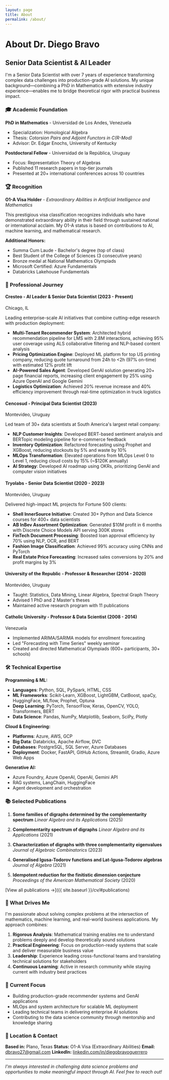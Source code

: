 ```yaml
---
layout: page
title: About
permalink: /about/
---
```


# About Dr. Diego Bravo

## Senior Data Scientist & AI Leader

I'm a Senior Data Scientist with over 7 years of experience transforming complex data challenges into production-grade AI solutions. My unique background—combining a PhD in Mathematics with extensive industry experience—enables me to bridge theoretical rigor with practical business impact.

### 🎓 Academic Foundation

**PhD in Mathematics** - Universidad de Los Andes, Venezuela
- Specialization: Homological Algebra
- Thesis: *Cotorsion Pairs and Adjoint Functors in C(R-Mod)*
- Advisor: Dr. Edgar Enochs, University of Kentucky

**Postdoctoral Fellow** - Universidad de la República, Uruguay
- Focus: Representation Theory of Algebras
- Published 11 research papers in top-tier journals
- Presented at 20+ international conferences across 10 countries

### 🏆 Recognition

**O1-A Visa Holder** - *Extraordinary Abilities in Artificial Intelligence and Mathematics*

This prestigious visa classification recognizes individuals who have demonstrated extraordinary ability in their field through sustained national or international acclaim. My O1-A status is based on contributions to AI, machine learning, and mathematical research.

**Additional Honors:**
- Summa Cum Laude - Bachelor's degree (top of class)
- Best Student of the College of Sciences (3 consecutive years)
- Bronze medal at National Mathematics Olympiads
- Microsoft Certified: Azure Fundamentals
- Databricks Lakehouse Fundamentals

### 💼 Professional Journey

#### **Cresteo** - AI Leader & Senior Data Scientist (2023 - Present)
Chicago, IL

Leading enterprise-scale AI initiatives that combine cutting-edge research with production deployment:

- **Multi-Tenant Recommender System**: Architected hybrid recommendation pipeline for LMS with 2.8M interactions, achieving 95% user coverage using ALS collaborative filtering and NLP-based content analysis
- **Pricing Optimization Engine**: Deployed ML platform for top US printing company, reducing quote turnaround from 24h to <2h (97% on-time) with estimated 12% profit lift
- **AI-Powered Sales Agent**: Developed GenAI solution generating 20+ page financial reports, increasing client engagement by 25% using Azure OpenAI and Google Gemini
- **Logistics Optimization**: Achieved 20% revenue increase and 40% efficiency improvement through real-time optimization in truck logistics

#### **Cencosud** - Principal Data Scientist (2023)
Montevideo, Uruguay

Led team of 30+ data scientists at South America's largest retail company:

- **NLP Customer Insights**: Developed BERT-based sentiment analysis and BERTopic modeling pipeline for e-commerce feedback
- **Inventory Optimization**: Refactored forecasting using Prophet and XGBoost, reducing stockouts by 5% and waste by 10%
- **MLOps Transformation**: Elevated operations from MLOps Level 0 to Level 1, reducing cloud costs by 15% (~$120K annually)
- **AI Strategy**: Developed AI roadmap using OKRs, prioritizing GenAI and computer vision initiatives

#### **Tryolabs** - Senior Data Scientist (2020 - 2023)
Montevideo, Uruguay

Delivered high-impact ML projects for Fortune 500 clients:

- **Shell InnerSource Initiative**: Created 30+ Python and Data Science courses for 400+ data scientists
- **AB InBev Assortment Optimization**: Generated $10M profit in 6 months with Discrete Choice Models API serving 300K stores
- **FinTech Document Processing**: Boosted loan approval efficiency by 70% using NLP, OCR, and BERT
- **Fashion Image Classification**: Achieved 99% accuracy using CNNs and PyTorch
- **Real Estate Price Forecasting**: Increased sales conversions by 20% and profit margins by 3%

#### **University of the Republic** - Professor & Researcher (2014 - 2020)
Montevideo, Uruguay

- Taught: Statistics, Data Mining, Linear Algebra, Spectral Graph Theory
- Advised 1 PhD and 2 Master's theses
- Maintained active research program with 11 publications

#### **Catholic University** - Professor & Data Scientist (2008 - 2014)
Venezuela

- Implemented ARIMA/SARIMA models for enrollment forecasting
- Led "Forecasting with Time Series" weekly seminar
- Created and directed Mathematical Olympiads (600+ participants, 30+ schools)

### 🛠️ Technical Expertise

**Programming & ML:**
- **Languages**: Python, SQL, PySpark, HTML, CSS
- **ML Frameworks**: Scikit-Learn, XGBoost, LightGBM, CatBoost, spaCy, HuggingFace, MLflow, Prophet, Optuna
- **Deep Learning**: PyTorch, TensorFlow, Keras, OpenCV, YOLO, Transformers, BERT
- **Data Science**: Pandas, NumPy, Matplotlib, Seaborn, SciPy, Plotly

**Cloud & Engineering:**
- **Platforms**: Azure, AWS, GCP
- **Big Data**: Databricks, Apache Airflow, DVC
- **Databases**: PostgreSQL, SQL Server, Azure Databases
- **Deployment**: Docker, FastAPI, GitHub Actions, Streamlit, Gradio, Azure Web Apps

**Generative AI:**
- Azure Foundry, Azure OpenAI, OpenAI, Gemini API
- RAG systems, LangChain, HuggingFace
- Agent development and orchestration

### 📚 Selected Publications

1. **Some families of digraphs determined by the complementarity spectrum**
   *Linear Algebra and its Applications* (2025)

2. **Complementarity spectrum of digraphs**
   *Linear Algebra and its Applications* (2021)

3. **Characterization of digraphs with three complementarity eigenvalues**
   *Journal of Algebraic Combinatorics* (2023)

4. **Generalised Igusa-Todorov functions and Lat-Igusa-Todorov algebras**
   *Journal of Algebra* (2021)

5. **Idempotent reduction for the finitistic dimension conjecture**
   *Proceedings of the American Mathematical Society* (2020)

[View all publications →]({{ site.baseurl }}/cv/#publications)

### 🌟 What Drives Me

I'm passionate about solving complex problems at the intersection of mathematics, machine learning, and real-world business applications. My approach combines:

1. **Rigorous Analysis**: Mathematical training enables me to understand problems deeply and develop theoretically sound solutions
2. **Practical Engineering**: Focus on production-ready systems that scale and deliver measurable business value
3. **Leadership**: Experience leading cross-functional teams and translating technical solutions for stakeholders
4. **Continuous Learning**: Active in research community while staying current with industry best practices

### 🎯 Current Focus

- Building production-grade recommender systems and GenAI applications
- MLOps and system architecture for scalable ML deployment
- Leading technical teams in delivering enterprise AI solutions
- Contributing to the data science community through mentorship and knowledge sharing

### 📍 Location & Contact

**Based in:** Plano, Texas
**Status:** O1-A Visa (Extraordinary Abilities)
**Email:** [dbravo27@gmail.com](mailto:dbravo27@gmail.com)
**LinkedIn:** [linkedin.com/in/diegobravoguerrero](https://linkedin.com/in/diegobravoguerrero)

---

*I'm always interested in challenging data science problems and opportunities to make meaningful impact through AI. Feel free to reach out!*

